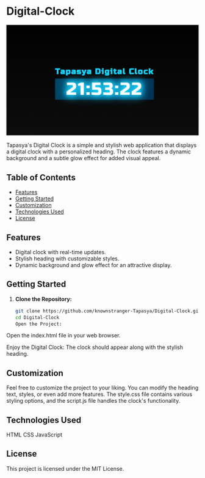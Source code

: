 # Digital-Clock

![Tapasya's Digital Clock](./preview.png)

Tapasya's Digital Clock is a simple and stylish web application that displays a digital clock with a personalized heading. The clock features a dynamic background and a subtle glow effect for added visual appeal.

## Table of Contents

- [Features](#features)
- [Getting Started](#getting-started)
- [Customization](#customization)
- [Technologies Used](#technologies-used)
- [License](#license)

## Features

- Digital clock with real-time updates.
- Stylish heading with customizable styles.
- Dynamic background and glow effect for an attractive display.

## Getting Started

1. **Clone the Repository:**
   ```bash
   git clone https://github.com/knownstranger-Tapasya/Digital-Clock.git
   cd Digital-Clock
   Open the Project:

Open the index.html file in your web browser.

Enjoy the Digital Clock:
The clock should appear along with the stylish heading.

## Customization
Feel free to customize the project to your liking. You can modify the heading text, styles, or even add more features. The style.css file contains various styling options, and the script.js file handles the clock's functionality.

## Technologies Used
HTML
CSS
JavaScript

## License
This project is licensed under the MIT License.
